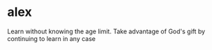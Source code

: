 # alex
Learn without knowing the age limit. Take advantage of God's gift by continuing to learn in any case
